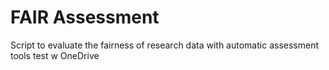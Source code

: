 # FAIR Assessment
Script to evaluate the fairness of research data with automatic assessment tools
test w OneDrive
